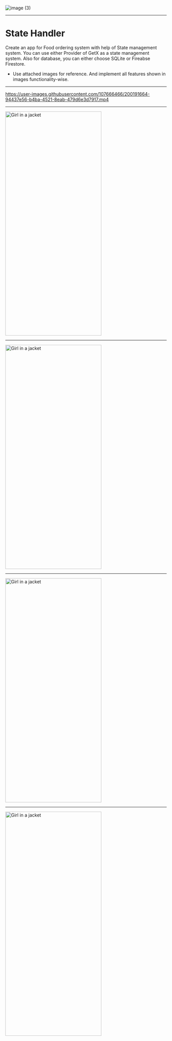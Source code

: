 
![image (3)](https://user-images.githubusercontent.com/107666466/196494096-276c9a6d-9108-4c6c-b932-d6026de6c3c2.jpg)

---

# State Handler
Create an app for Food ordering system with help of State management system. You can use either Provider of GetX as a state management system. Also for database, you can either choose SQLite or Fireabse Firestore.
- Use attached images for reference. And implement all features shown in images functionality-wise.

---

https://user-images.githubusercontent.com/107666466/200191664-94437e56-b4ba-4521-8eab-479d6e3d7917.mp4


---


<img src="https://user-images.githubusercontent.com/107666466/200191689-00e32ec8-ed17-4e54-aa79-1e2754328a1e.jpg" alt="Girl in a jacket" width="300" height="700">

---
  
<img src="https://user-images.githubusercontent.com/107666466/200191712-e2fe0b29-3572-4f00-b9bf-7fd569f6389c.jpg" alt="Girl in a jacket" width="300" height="700">

---
  
<img src="https://user-images.githubusercontent.com/107666466/200191734-778d00fb-c12f-4c5c-a4af-33e0ee999c65.jpg" alt="Girl in a jacket" width="300" height="700">

---
  
<img src="https://user-images.githubusercontent.com/107666466/200191749-3ac68885-f130-4763-96f7-386d15d39470.jpg" alt="Girl in a jacket" width="300" height="700">





